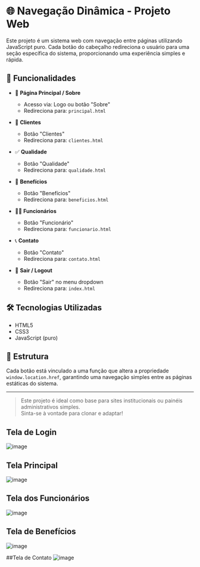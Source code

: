 # 🌐 Navegação Dinâmica - Projeto Web

Este projeto é um sistema web com navegação entre páginas utilizando JavaScript puro. Cada botão do cabeçalho redireciona o usuário para uma seção específica do sistema, proporcionando uma experiência simples e rápida.

## 🚀 Funcionalidades

- 🔄 **Página Principal / Sobre**  
  - Acesso via: Logo ou botão "Sobre"  
  - Redireciona para: `principal.html`

- 👥 **Clientes**  
  - Botão "Clientes"  
  - Redireciona para: `clientes.html`

- ✅ **Qualidade**  
  - Botão "Qualidade"  
  - Redireciona para: `qualidade.html`

- 🎯 **Benefícios**  
  - Botão "Benefícios"  
  - Redireciona para: `beneficios.html`

- 🧑‍💼 **Funcionários**  
  - Botão "Funcionário"  
  - Redireciona para: `funcionario.html`

- 📞 **Contato**  
  - Botão "Contato"  
  - Redireciona para: `contato.html`

- 🚪 **Sair / Logout**  
  - Botão "Sair" no menu dropdown  
  - Redireciona para: `index.html`

## 🛠️ Tecnologias Utilizadas

- HTML5  
- CSS3  
- JavaScript (puro)

## 📂 Estrutura

Cada botão está vinculado a uma função que altera a propriedade `window.location.href`, garantindo uma navegação simples entre as páginas estáticas do sistema.

---

> Este projeto é ideal como base para sites institucionais ou painéis administrativos simples.  
> Sinta-se à vontade para clonar e adaptar!


## Tela de Login
![image](https://github.com/user-attachments/assets/88c5affd-b25f-44a3-9842-b4f9f38bc3f9)

## Tela Principal
![image](https://github.com/user-attachments/assets/2c1d82bc-c500-4bb0-adf1-3644fdbbb84e)

## Tela dos Funcionários
![image](https://github.com/user-attachments/assets/d744e91d-49bd-426c-b158-8a0581a700d9)

## Tela de Benefícios
![image](https://github.com/user-attachments/assets/e4451010-0597-4c46-b421-f125a5284977)

##Tela de Contato
![image](https://github.com/user-attachments/assets/3beb17d2-6dfc-47eb-8482-68cdaa18d5b5)
